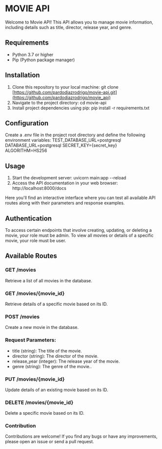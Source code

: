 # MOVIE API

Welcome to Movie API! This API allows you to manage movie information, including details such as title, director, release year, and genre.

## Requirements

- Python 3.7 or higher
- Pip (Python package manager)

## Installation

1. Clone this repository to your local machine:
   git clone [https://github.com/pardodiazrodrigo/movie-api.git](https://github.com/pardodiazrodrigo/movie_api)
2. Navigate to the project directory:
   cd movie-api
3. Install project dependencies using pip:
   pip install -r requirements.txt

## Configuration

Create a .env file in the project root directory and define the following environment variables:
TEST_DATABASE_URL=postgresql
DATABASE_URL=postgresql
SECRET_KEY={secret_key}
ALGORITHM=HS256

## Usage

1. Start the development server:
   uvicorn main:app --reload
2. Access the API documentation in your web browser:
   http://localhost:8000/docs

Here you'll find an interactive interface where you can test all available API routes along with their parameters and response examples.

## Authentication

To access certain endpoints that involve creating, updating, or deleting a movie, your role must be admin. To view all movies or details of a specific movie, your role must be user.

## Available Routes
### GET /movies
Retrieve a list of all movies in the database.
### GET /movies/{movie_id}
Retrieve details of a specific movie based on its ID.
### POST /movies
Create a new movie in the database.
### Request Parameters:
- title (string): The title of the movie.
- director (string): The director of the movie.
- release_year (integer): The release year of the movie.
- genre (string): The genre of the movie..
### PUT /movies/{movie_id}
Update details of an existing movie based on its ID.
### DELETE /movies/{movie_id}
Delete a specific movie based on its ID.

### Contribution
Contributions are welcome! If you find any bugs or have any improvements, please open an issue or send a pull request.

